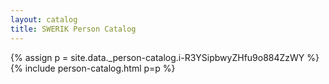 ```yaml
---
layout: catalog
title: SWERIK Person Catalog
---
```

{% assign p = site.data._person-catalog.i-R3YSipbwyZHfu9o884ZzWY %}
{% include person-catalog.html p=p %}

